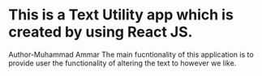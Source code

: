 # This is a Text Utility app which is created by using React JS.
Author-Muhammad Ammar
The main fucntionality of this application is to provide user the functionality of altering the text to however we like.
